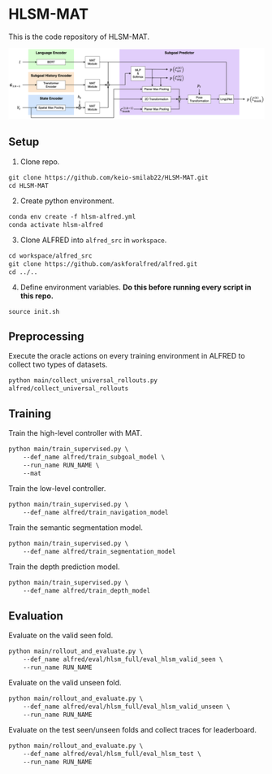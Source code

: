 # HLSM-MAT
This is the code repository of HLSM-MAT.

![Network](network.png)

## Setup
1. Clone repo.
```
git clone https://github.com/keio-smilab22/HLSM-MAT.git
cd HLSM-MAT
```

2. Create python environment.
```
conda env create -f hlsm-alfred.yml
conda activate hlsm-alfred
```

3. Clone ALFRED into `alfred_src` in `workspace`.
```
cd workspace/alfred_src
git clone https://github.com/askforalfred/alfred.git
cd ../..
```

4. Define environment variables. **Do this before running every script in this repo.**
```
source init.sh
```

## Preprocessing
Execute the oracle actions on every training environment in ALFRED to collect two types of datasets.
```
python main/collect_universal_rollouts.py alfred/collect_universal_rollouts
```

## Training
Train the high-level controller with MAT.
```
python main/train_supervised.py \
    --def_name alfred/train_subgoal_model \
    --run_name RUN_NAME \
    --mat
```

Train the low-level controller.
```
python main/train_supervised.py \
    --def_name alfred/train_navigation_model
```

Train the semantic segmentation model.
```
python main/train_supervised.py \
    --def_name alfred/train_segmentation_model
```

Train the depth prediction model.
```
python main/train_supervised.py \
    --def_name alfred/train_depth_model
```

## Evaluation
Evaluate on the valid seen fold.
```
python main/rollout_and_evaluate.py \
    --def_name alfred/eval/hlsm_full/eval_hlsm_valid_seen \
    --run_name RUN_NAME
```

Evaluate on the valid unseen fold.
```
python main/rollout_and_evaluate.py \
    --def_name alfred/eval/hlsm_full/eval_hlsm_valid_unseen \
    --run_name RUN_NAME
```

Evaluate on the test seen/unseen folds and collect traces for leaderboard.
```
python main/rollout_and_evaluate.py \
    --def_name alfred/eval/hlsm_full/eval_hlsm_test \
    --run_name RUN_NAME
```
